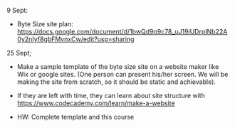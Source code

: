 9 Sept:
 - Byte Size site plan: https://docs.google.com/document/d/1bwQd9o9c78_uJ19iUDrpINb22A0y2nIyf8gbFMvnxCw/edit?usp=sharing
 
 25 Sept;
- Make a sample template of the byte size site on a website maker like Wix or google sites. (One person can present his/her screen. We will be making the site from scratch, so it should be static and achievable).

- If they are left with time, they can learn about site structure with           https://www.codecademy.com/learn/make-a-website

- HW: Complete template and this course

